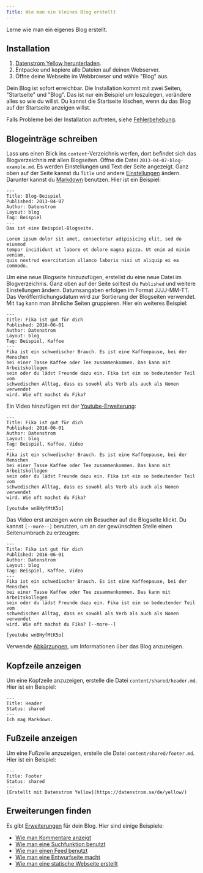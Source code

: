 ```yaml
---
Title: Wie man ein kleines Blog erstellt
---
```

Lerne wie man ein eigenes Blog erstellt.

## Installation

1. [Datenstrom Yellow herunterladen](https://github.com/datenstrom/yellow/archive/master.zip).
2. Entpacke und kopiere alle Dateien auf deinen Webserver.
3. Öffne deine Webseite im Webbrowser und wähle "Blog" aus.

Dein Blog ist sofort erreichbar. Die Installation kommt mit zwei Seiten, "Startseite" und "Blog". Das ist nur ein Beispiel um loszulegen, verändere alles so wie du willst. Du kannst die Startseite löschen, wenn du das Blog auf der Startseite anzeigen willst.

Falls Probleme bei der Installation auftreten, siehe [Fehlerbehebung](troubleshooting).
 
## Blogeinträge schreiben

Lass uns einen Blick ins `content`-Verzeichnis werfen, dort befindet sich das Blogverzeichnis mit allen Blogseiten. Öffne die Datei `2013-04-07-blog-example.md`. Es werden Einstellungen und Text der Seite angezeigt. Ganz oben auf der Seite kannst du `Title` und andere [Einstellungen](markdown-cheat-sheet#einstellungen) ändern. Darunter kannst du [Markdown](markdown-cheat-sheet) benutzen. Hier ist ein Beispiel:

```
---
Title: Blog-Beispiel
Published: 2013-04-07
Author: Datenstrom
Layout: blog
Tag: Beispiel
---
Das ist eine Beispiel-Blogseite.

Lorem ipsum dolor sit amet, consectetur adipisicing elit, sed do eiusmod 
tempor incididunt ut labore et dolore magna pizza. Ut enim ad minim veniam, 
quis nostrud exercitation ullamco laboris nisi ut aliquip ex ea commodo. 
```

Um eine neue Blogseite hinzuzufügen, erstellst du eine neue Datei im Blogverzeichnis. Ganz oben auf der Seite solltest du `Published` und weitere Einstellungen ändern. Datumsangaben erfolgen im Format JJJJ-MM-TT. Das Veröffentlichungsdatum wird zur Sortierung der Blogseiten verwendet. Mit `Tag` kann man ähnliche Seiten gruppieren. Hier ein weiteres Beispiel:

```
---
Title: Fika ist gut für dich
Published: 2016-06-01
Author: Datenstrom
Layout: blog
Tag: Beispiel, Kaffee
---
Fika ist ein schwedischer Brauch. Es ist eine Kaffeepause, bei der Menschen  
bei einer Tasse Kaffee oder Tee zusammenkommen. Das kann mit Arbeitskollegen  
sein oder du lädst Freunde dazu ein. Fika ist ein so bedeutender Teil vom 
schwedischen Alltag, dass es sowohl als Verb als auch als Nomen verwendet  
wird. Wie oft machst du Fika?
```

Ein Video hinzufügen mit der [Youtube-Erweiterung](https://github.com/datenstrom/yellow-extensions/tree/master/source/youtube):

```
---
Title: Fika ist gut für dich
Published: 2016-06-01
Author: Datenstrom
Layout: blog
Tag: Beispiel, Kaffee, Video
---
Fika ist ein schwedischer Brauch. Es ist eine Kaffeepause, bei der Menschen  
bei einer Tasse Kaffee oder Tee zusammenkommen. Das kann mit Arbeitskollegen  
sein oder du lädst Freunde dazu ein. Fika ist ein so bedeutender Teil vom 
schwedischen Alltag, dass es sowohl als Verb als auch als Nomen verwendet  
wird. Wie oft machst du Fika?

[youtube wnBHyfMtK5o]
```

Das Video erst anzeigen wenn ein Besucher auf die Blogseite klickt. Du kannst `[--more--]` benutzen, um an der gewünschten Stelle einen Seitenumbruch zu erzeugen:

```
---
Title: Fika ist gut für dich
Published: 2016-06-01
Author: Datenstrom
Layout: blog
Tag: Beispiel, Kaffee, Video
---
Fika ist ein schwedischer Brauch. Es ist eine Kaffeepause, bei der Menschen  
bei einer Tasse Kaffee oder Tee zusammenkommen. Das kann mit Arbeitskollegen  
sein oder du lädst Freunde dazu ein. Fika ist ein so bedeutender Teil vom 
schwedischen Alltag, dass es sowohl als Verb als auch als Nomen verwendet  
wird. Wie oft machst du Fika? [--more--]

[youtube wnBHyfMtK5o]
```

Verwende [Abkürzungen](https://github.com/datenstrom/yellow-extensions/tree/master/source/blog#how-to-show-blog-information), um Informationen über das Blog anzuzeigen.

## Kopfzeile anzeigen

Um eine Kopfzeile anzuzeigen, erstelle die Datei `content/shared/header.md`. Hier ist ein Beispiel:

```
---
Title: Header
Status: shared
---
Ich mag Markdown.
```

## Fußzeile anzeigen

Um eine Fußzeile anzuzeigen, erstelle die Datei `content/shared/footer.md`. Hier ist ein Beispiel:

```
---
Title: Footer
Status: shared
---
[Erstellt mit Datenstrom Yellow](https://datenstrom.se/de/yellow/)
```

## Erweiterungen finden

Es gibt [Erweiterungen](https://github.com/datenstrom/yellow-extensions) für dein Blog. Hier sind einige Beispiele:

* [Wie man Kommentare anzeigt](https://github.com/datenstrom/yellow-extensions/tree/master/source/disqus)
* [Wie man eine Suchfunktion benutzt](https://github.com/datenstrom/yellow-extensions/tree/master/source/search)
* [Wie man einen Feed benutzt](https://github.com/datenstrom/yellow-extensions/tree/master/source/feed)
* [Wie man eine Entwurfseite macht](https://github.com/datenstrom/yellow-extensions/tree/master/source/draft)
* [Wie man eine statische Webseite erstellt](https://github.com/datenstrom/yellow-extensions/tree/master/source/command)
